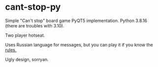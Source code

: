 # cant-stop-py

Simple "Can't stop" board game PyQT5 implementation. Python 3.8.16 (there are troubles with 3.10).

Two player hotseat.

Uses Russian language for messages, but you can play it if you know the [rules.](https://en.wikipedia.org/wiki/Can%27t_Stop_(board_game))

Ugly design, sorryan.
